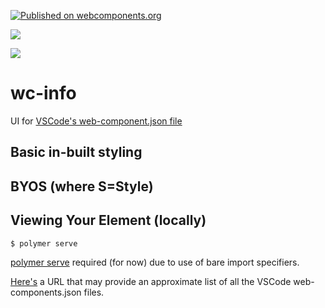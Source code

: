 [![Published on webcomponents.org](https://img.shields.io/badge/webcomponents.org-published-blue.svg)](https://www.webcomponents.org/element/wc-info)

<a href="https://nodei.co/npm/wc-info/"><img src="https://nodei.co/npm/wc-info.png"></a>

<img src="https://badgen.net/bundlephobia/minzip/wc-info">

# wc-info

UI for [VSCode's web-component.json file](https://code.visualstudio.com/updates/v1_30#_html-custom-tags-attributes-support)

## Basic in-built styling

<!--
```
<custom-element-demo>
<template>
    <div>
        <wc-info package-name="npm install wc-info" href="https://unpkg.com/wc-info@0.0.12/web-components.json">
        </wc-info>
        <wc-info package-name="npm install if-diff" href="https://unpkg.com/if-diff@0.0.17/web-components.json">
        </wc-info>
        <wc-info package-name="npm install p-d.p-u" href="https://unpkg.com/p-d.p-u@0.0.94/web-components.json">
        </wc-info>
        <wc-info package-name="npm install xtal-state" href="https://unpkg.com/xtal-state@0.0.60/web-components.json">
        </wc-info>
        <wc-info package-name="npm install billboard-charts" href="https://unpkg.com/billboard-charts@0.1.31/web-components.json">
        </wc-info>
        <wc-info package-name="npm install xtal-siema" href="https://unpkg.com/xtal-siema@0.0.26/web-components.json">
        </wc-info>
        <script type="module" src="https://unpkg.com/wc-info@0.0.14/wc-info.js?module"></script>
    </div>
</template>
</custom-element-demo>
```
-->

## BYOS (where S=Style)

<!--
```
<custom-element-demo>
  <template>
    <div>

        <wc-info-base package-name="npm.wc-info" href="https://unpkg.com/wc-info@0.0.12/web-components.json"></wc-info-base>
        <style>
        :host{
            display: block;
        }
        main{
            border-color:grey;
            border-width:1px;
            border-style:solid;
            padding:8px;
        }
        details{
            width:100%;
        }
        header{
            
            display:flex;
            flex-direction:row;
            justify-content:flex-start;
        }
        mark{
            flex:0 1 auto;
            position:absolute;
            left:50%;
            transform: translateX(-50%);
        }
        nav{
            margin-left:auto;
        }
        a{
            text-decoration:none;
        }
        .card {
                padding: 16px;
                mix-blend-mode: difference;
                display: flex;
                flex-direction: column;
                align-items: center;
                transition: all 0.3s cubic-bezier(.25, .8, .25, 1);

                /* Add shadows to create the "card" effect */
                box-shadow: 0 4px 8px 0 rgba(0, 0, 0, 0.2);
                /* transition: 0.3s; */
            }
        .WCLabel{
            font-weight: 800;
            padding-right:20px;
            width:20%;
        }
        dd{
            margin-inline-start:20%;
        }
        dt{
            font-weight: 700;
            
        }
        .WCInfo.card{
            display: flex;
            flex-direction: column;
            align-items: flex-start;
        }
        </style>
        <script type="module" src="https://unpkg.com/wc-info@0.0.12/wc-info-base.js?module"></script>
    </div>
  </template>
</custom-element-demo>
```
-->


## Viewing Your Element (locally)

```
$ polymer serve
```

[polymer serve](https://www.npmjs.com/package/polymer-cli) required (for now) due to use of bare import specifiers.


[Here's](https://github.com/search?q=%22description%22+%22tags%22+path%3A%2F+filename%3A%22web-components.json%22) a URL that may provide an approximate list of all the VSCode web-components.json files.


